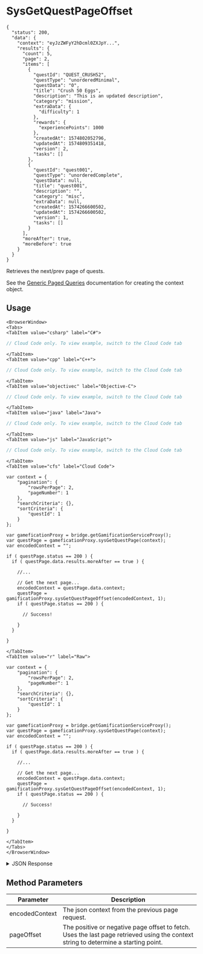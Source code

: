 # SysGetQuestPageOffset

```json-doc
{
  "status": 200,
  "data": {
    "context": "eyJzZWFyY2hDcml0ZXJpY...",
    "results": {
      "count": 5,
      "page": 2,
      "items": [
        {
          "questId": "QUEST_CRUSH52",
          "questType": "unorderedMinimal",
          "questData": "0",
          "title": "Crush 50 Eggs",
          "description": "This is an updated description",
          "category": "mission",
          "extraData": {
            "difficulty": 1
          },
          "rewards": {
            "experiencePoints": 1000
          },
          "createdAt": 1574802052796,
          "updatedAt": 1574809351418,
          "version": 2,
          "tasks": []
        },
        {
          "questId": "quest001",
          "questType": "unorderedComplete",
          "questData": null,
          "title": "quest001",
          "description": "",
          "category": "misc",
          "extraData": null,
          "createdAt": 1574266600502,
          "updatedAt": 1574266600502,
          "version": 1,
          "tasks": []
        }
      ],
      "moreAfter": true,
      "moreBefore": true
    }
  }
}
```



Retrieves the next/prev page of quests. 

See the [Generic Paged Queries](/api/appendix/genericpagedqueries) documentation for creating the context object.

<PartialServop service_name="gamification" operation_name="SYS_GET_QUEST_PAGE_OFFSET" />

## Usage

```mdx-code-block
<BrowserWindow>
<Tabs>
<TabItem value="csharp" label="C#">
```

```csharp
// Cloud Code only. To view example, switch to the Cloud Code tab
```

```mdx-code-block
</TabItem>
<TabItem value="cpp" label="C++">
```

```cpp
// Cloud Code only. To view example, switch to the Cloud Code tab
```

```mdx-code-block
</TabItem>
<TabItem value="objectivec" label="Objective-C">
```

```objectivec
// Cloud Code only. To view example, switch to the Cloud Code tab
```

```mdx-code-block
</TabItem>
<TabItem value="java" label="Java">
```

```java
// Cloud Code only. To view example, switch to the Cloud Code tab
```

```mdx-code-block
</TabItem>
<TabItem value="js" label="JavaScript">
```

```javascript
// Cloud Code only. To view example, switch to the Cloud Code tab
```

```mdx-code-block
</TabItem>
<TabItem value="cfs" label="Cloud Code">
```

```cfscript
var context = {
    "pagination": {
        "rowsPerPage": 2,
        "pageNumber": 1
    },
    "searchCriteria": {},
    "sortCriteria": {
        "questId": 1
    }
};

var gameficationProxy = bridge.getGamificationServiceProxy();
var questPage = gameficationProxy.sysGetQuestPage(context);
var encodedContext = "";

if ( questPage.status == 200 ) {
  if ( questPage.data.results.moreAfter == true ) {

    //...

    // Get the next page...
    encodedContext = questPage.data.context;
    questPage = gamificationProxy.sysGetQuestPageOffset(encodedContext, 1);
    if ( questPage.status == 200 ) {

      // Success!
    
    }
  }

}
```

```mdx-code-block
</TabItem>
<TabItem value="r" label="Raw">
```

```cfscript
var context = {
    "pagination": {
        "rowsPerPage": 2,
        "pageNumber": 1
    },
    "searchCriteria": {},
    "sortCriteria": {
        "questId": 1
    }
};

var gameficationProxy = bridge.getGamificationServiceProxy();
var questPage = gameficationProxy.sysGetQuestPage(context);
var encodedContext = "";

if ( questPage.status == 200 ) {
  if ( questPage.data.results.moreAfter == true ) {

    //...

    // Get the next page...
    encodedContext = questPage.data.context;
    questPage = gamificationProxy.sysGetQuestPageOffset(encodedContext, 1);
    if ( questPage.status == 200 ) {

      // Success!
    
    }
  }

}
```

```mdx-code-block
</TabItem>
</Tabs>
</BrowserWindow>
```

<details>
<summary>JSON Response</summary>

```json
// Cloud Code only. To view example, switch to the Cloud Code tab
```
</details>

## Method Parameters
Parameter | Description
--------- | -----------
encodedContext | The json context from the previous page request.
pageOffset | The positive or negative page offset to fetch. Uses the last page retrieved using the context string to determine a starting point.


